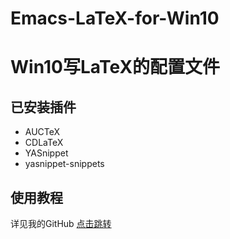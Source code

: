 # Emacs-LaTeX-for-Win10

# Win10写LaTeX的配置文件

## 已安装插件
- AUCTeX
- CDLaTeX
- YASnippet
- yasnippet-snippets

## 使用教程
详见我的GitHub [点击跳转](https://github.com/XipingHu/Emacs-Win10-Install-Guide)
